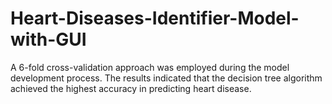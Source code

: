 # Heart-Diseases-Identifier-Model-with-GUI
A 6-fold cross-validation approach was employed during the model development process. The results indicated that the decision tree algorithm achieved the highest accuracy in predicting heart disease.
